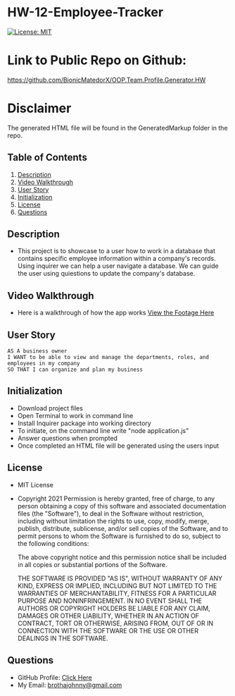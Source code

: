 # HW-12-Employee-Tracker
[![License: MIT](https://img.shields.io/badge/License-MIT-yellow.svg)](https://opensource.org/licenses/MIT)

# Link to Public Repo on Github:
https://github.com/BionicMatedorX/OOP.Team.Profile.Generator.HW
# Disclaimer
The generated HTML file will be found in the GeneratedMarkup folder in the repo.
## Table of Contents
1. [Description](#Description)
2. [Video Walkthrough](#Installation)
3. [User Story](#Usage)
4. [Initialization](#Contributing-Guidelines)
5. [License](#License)
6. [Questions](#Questions)
## Description
- This project is to showcase to a user how to work in a database that contains specific employee information within a company's records. Using inquirer we can help a user navigate a database. We can guide the user using quiestions to update the company's database.
## Video Walkthrough
- Here is a walkthrough of how the app works
  <a target="_blank" href="https://watch.screencastify.com/v/Bz1zebfe9CYtrAAyG7Bs">View the Footage Here</a>
## User Story
    AS A business owner
    I WANT to be able to view and manage the departments, roles, and employees in my company
    SO THAT I can organize and plan my business

## Initialization
- Download project files
- Open Terminal to work in command line
- Install Inquirer package into working directory
- To initiate, on the command line write "node application.js"
- Answer questions when prompted 
- Once completed an HTML file will be generated using the users input
## License
- MIT License
- Copyright 2021
    Permission is hereby granted, free of charge, to any person obtaining a copy of this software and associated documentation files (the "Software"), to deal in the Software without restriction, including without limitation the rights to use, copy, modify, merge, publish, distribute, sublicense, and/or sell copies of the Software, and to permit persons to whom the Software is furnished to do so, subject to the following conditions:
    
    The above copyright notice and this permission notice shall be included in all copies or substantial portions of the Software.
    
    THE SOFTWARE IS PROVIDED "AS IS", WITHOUT WARRANTY OF ANY KIND, EXPRESS OR IMPLIED, INCLUDING BUT NOT LIMITED TO THE WARRANTIES OF MERCHANTABILITY, FITNESS FOR A PARTICULAR PURPOSE AND NONINFRINGEMENT. IN NO EVENT SHALL THE AUTHORS OR COPYRIGHT HOLDERS BE LIABLE FOR ANY CLAIM, DAMAGES OR OTHER LIABILITY, WHETHER IN AN ACTION OF CONTRACT, TORT OR OTHERWISE, ARISING FROM, OUT OF OR IN CONNECTION WITH THE SOFTWARE OR THE USE OR OTHER DEALINGS IN THE SOFTWARE.
## Questions
- GitHub Profile: <a href="https://github.com/BionicMatedorX">Click Here</a><br>
- My Email: brothajohnny@gmail.com<br>